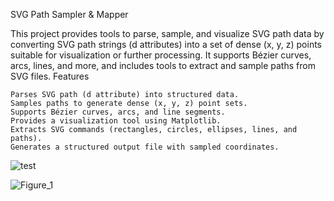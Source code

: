 SVG Path Sampler & Mapper

This project provides tools to parse, sample, and visualize SVG path data by converting SVG path strings (d attributes) into a set of dense (x, y, z) points suitable for visualization or further processing. It supports Bézier curves, arcs, lines, and more, and includes tools to extract and sample paths from SVG files.
Features

    Parses SVG path (d attribute) into structured data.
    Samples paths to generate dense (x, y, z) point sets.
    Supports Bézier curves, arcs, and line segments.
    Provides a visualization tool using Matplotlib.
    Extracts SVG commands (rectangles, circles, ellipses, lines, and paths).
    Generates a structured output file with sampled coordinates.
    
![test](https://github.com/user-attachments/assets/87196a3e-81a9-4fec-a83a-37265b586740)

![Figure_1](https://github.com/user-attachments/assets/d1d454e0-8045-4235-98c6-58a3a41a91e2)
